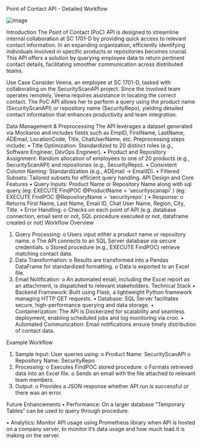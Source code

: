  Point of Contact API - Detailed Workflow

 ![image](https://github.com/user-attachments/assets/cf22cb2a-85fb-4ef9-8182-d1796af52e8b)

Introduction
The Point of Contact (PoC) API is designed to streamline internal collaboration at SC 1701-D by providing quick access to relevant contact information. In an expanding organization, efficiently identifying individuals involved in specific products or repositories becomes crucial. This API offers a solution by querying employee data to return pertinent contact details, facilitating smoother communication across distributed teams.

Use Case
Consider Veena, an employee at SC 1701-D, tasked with collaborating on the SecurityScanAPI project. Since the involved team operates remotely, Veena requires assistance in locating the correct contact. The PoC API allows her to perform a query using the product name (SecurityScanAPI) or repository name (SecurityRepo), yielding detailed contact information that enhances productivity and team integration.

Data Management & Preprocessing
The API leverages a dataset generated via Mockaroo and includes fields such as EmpID, FirstName, LastName, ADEmail, LocationCode, Title, ChatUserName, etc. Preprocessing steps include:
•	Title Optimization: Standardized to 20 distinct roles (e.g., Software Engineer, DevOps Engineer).
•	Product and Repository Assignment: Random allocation of employees to one of 20 products (e.g., SecurityScanAPI) and repositories (e.g., SecurityRepo).
•	Consistent Column Naming: Standardization (e.g., ADEmail → EmailID).
•	Filtered Subsets: Tailored subsets for efficient query handling.
API Design and Core Features
•	Query Inputs: Product Name or Repository Name along with sql query 
                         (eg: EXECUTE FindPOC @ProductName = 'securityscanapi' )
		    (eg: EXECUTE FindPOC @RepositoryName = 'securityrepo' )
•	Response:
o	Returns First Name, Last Name, Email ID, Chat User Name, Region, City, Title.
•	Error Handling:
o	Checks on each point of API (e.g. database connection, email sent or not, SQL procedure executed or not, dataframe created or not)
Workflow Overview
1.	Query Processing:
o	Users input either a product name or repository name.
o	The API connects to an SQL Server database via secure credentials.
o	Stored procedure (e.g., EXECUTE FindPOC) retrieve matching contact data.
2.	Data Transformation:
o	Results are transformed into a Pandas DataFrame for standardized formatting.
o	Data is exported to an Excel file.
3.	Email Notification:
o	An automated email, including the Excel report as an attachment, is dispatched to relevant stakeholders.
Technical Stack
•	Backend Framework: Built using Flask, a lightweight Python framework managing HTTP GET requests.
•	Database: SQL Server facilitates secure, high-performance querying and data storage.
•	Containerization: The API is Dockerized for scalability and seamless deployment, enabling scheduled jobs and log monitoring via cron.
•	Automated Communication: Email notifications ensure timely distribution of contact data.

Example Workflow
1.	Sample Input: User queries using:
o	Product Name: SecurityScanAPI
o	Repository Name: SecurityRepo
2.	Processing:
o	Executes FindPOC stored procedure.
o	Formats retrieved data into an Excel file.
o	Sends an email with the file attached to relevant team members.
3.	Output:
o	Provides a JSON response whether API run is successful or there was an error.

Future Enhancements
•	Performance: On a larger database “Temporary Tables” can be used to query through procedure.

•	Analytics: Monitor API usage using Prometheus library when API is hosted on a company server, to monitor it’s data usage and how much load it is making on the server.
